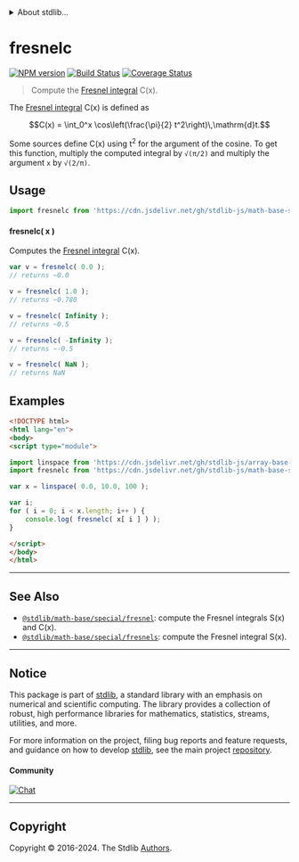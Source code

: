 <!--

@license Apache-2.0

Copyright (c) 2018 The Stdlib Authors.

Licensed under the Apache License, Version 2.0 (the "License");
you may not use this file except in compliance with the License.
You may obtain a copy of the License at

   http://www.apache.org/licenses/LICENSE-2.0

Unless required by applicable law or agreed to in writing, software
distributed under the License is distributed on an "AS IS" BASIS,
WITHOUT WARRANTIES OR CONDITIONS OF ANY KIND, either express or implied.
See the License for the specific language governing permissions and
limitations under the License.

-->


<details>
  <summary>
    About stdlib...
  </summary>
  <p>We believe in a future in which the web is a preferred environment for numerical computation. To help realize this future, we've built stdlib. stdlib is a standard library, with an emphasis on numerical and scientific computation, written in JavaScript (and C) for execution in browsers and in Node.js.</p>
  <p>The library is fully decomposable, being architected in such a way that you can swap out and mix and match APIs and functionality to cater to your exact preferences and use cases.</p>
  <p>When you use stdlib, you can be absolutely certain that you are using the most thorough, rigorous, well-written, studied, documented, tested, measured, and high-quality code out there.</p>
  <p>To join us in bringing numerical computing to the web, get started by checking us out on <a href="https://github.com/stdlib-js/stdlib">GitHub</a>, and please consider <a href="https://opencollective.com/stdlib">financially supporting stdlib</a>. We greatly appreciate your continued support!</p>
</details>

# fresnelc

[![NPM version][npm-image]][npm-url] [![Build Status][test-image]][test-url] [![Coverage Status][coverage-image]][coverage-url] <!-- [![dependencies][dependencies-image]][dependencies-url] -->

> Compute the [Fresnel integral][fresnel-integral] C(x).

<section class="intro">

The [Fresnel integral][fresnel-integral] C(x) is defined as

<!-- <equation class="equation" label="eq:fresnel_integral" align="center" raw="C(x) = \int_0^x \cos\left(\frac{\pi}{2} t^2\right)\,\mathrm{d}t." alt="Fresnel integral C(x)"> -->

```math
C(x) = \int_0^x \cos\left(\frac{\pi}{2} t^2\right)\,\mathrm{d}t.
```

<!-- <div class="equation" align="center" data-raw-text="C(x) = \int_0^x \cos\left(\frac{\pi}{2} t^2\right)\,\mathrm{d}t." data-equation="eq:fresnel_integral">
    <img src="https://cdn.jsdelivr.net/gh/stdlib-js/stdlib@591cf9d5c3a0cd3c1ceec961e5c49d73a68374cb/lib/node_modules/@stdlib/math/base/special/fresnelc/docs/img/equation_fresnel_integral.svg" alt="Fresnel integral C(x)">
    <br>
</div> -->

<!-- </equation> -->

Some sources define C(x) using t<sup>2</sup> for the argument of the cosine. To get this function, multiply the computed integral by `√(π/2)` and multiply the argument `x` by `√(2/π)`.

</section>

<!-- /.intro -->



<section class="usage">

## Usage

```javascript
import fresnelc from 'https://cdn.jsdelivr.net/gh/stdlib-js/math-base-special-fresnelc@esm/index.mjs';
```

#### fresnelc( x )

Computes the [Fresnel integral][fresnel-integral] C(x).

```javascript
var v = fresnelc( 0.0 );
// returns ~0.0

v = fresnelc( 1.0 );
// returns ~0.780

v = fresnelc( Infinity );
// returns ~0.5

v = fresnelc( -Infinity );
// returns ~-0.5

v = fresnelc( NaN );
// returns NaN
```

</section>

<!-- /.usage -->

<section class="examples">

## Examples

<!-- eslint no-undef: "error" -->

```html
<!DOCTYPE html>
<html lang="en">
<body>
<script type="module">

import linspace from 'https://cdn.jsdelivr.net/gh/stdlib-js/array-base-linspace@esm/index.mjs';
import fresnelc from 'https://cdn.jsdelivr.net/gh/stdlib-js/math-base-special-fresnelc@esm/index.mjs';

var x = linspace( 0.0, 10.0, 100 );

var i;
for ( i = 0; i < x.length; i++ ) {
    console.log( fresnelc( x[ i ] ) );
}

</script>
</body>
</html>
```

</section>

<!-- /.examples -->

<!-- C interface documentation. -->



<!-- Section for related `stdlib` packages. Do not manually edit this section, as it is automatically populated. -->

<section class="related">

* * *

## See Also

-   <span class="package-name">[`@stdlib/math-base/special/fresnel`][@stdlib/math/base/special/fresnel]</span><span class="delimiter">: </span><span class="description">compute the Fresnel integrals S(x) and C(x).</span>
-   <span class="package-name">[`@stdlib/math-base/special/fresnels`][@stdlib/math/base/special/fresnels]</span><span class="delimiter">: </span><span class="description">compute the Fresnel integral S(x).</span>

</section>

<!-- /.related -->

<!-- Section for all links. Make sure to keep an empty line after the `section` element and another before the `/section` close. -->


<section class="main-repo" >

* * *

## Notice

This package is part of [stdlib][stdlib], a standard library with an emphasis on numerical and scientific computing. The library provides a collection of robust, high performance libraries for mathematics, statistics, streams, utilities, and more.

For more information on the project, filing bug reports and feature requests, and guidance on how to develop [stdlib][stdlib], see the main project [repository][stdlib].

#### Community

[![Chat][chat-image]][chat-url]

---

## Copyright

Copyright &copy; 2016-2024. The Stdlib [Authors][stdlib-authors].

</section>

<!-- /.stdlib -->

<!-- Section for all links. Make sure to keep an empty line after the `section` element and another before the `/section` close. -->

<section class="links">

[npm-image]: http://img.shields.io/npm/v/@stdlib/math-base-special-fresnelc.svg
[npm-url]: https://npmjs.org/package/@stdlib/math-base-special-fresnelc

[test-image]: https://github.com/stdlib-js/math-base-special-fresnelc/actions/workflows/test.yml/badge.svg?branch=v0.3.0
[test-url]: https://github.com/stdlib-js/math-base-special-fresnelc/actions/workflows/test.yml?query=branch:v0.3.0

[coverage-image]: https://img.shields.io/codecov/c/github/stdlib-js/math-base-special-fresnelc/main.svg
[coverage-url]: https://codecov.io/github/stdlib-js/math-base-special-fresnelc?branch=main

<!--

[dependencies-image]: https://img.shields.io/david/stdlib-js/math-base-special-fresnelc.svg
[dependencies-url]: https://david-dm.org/stdlib-js/math-base-special-fresnelc/main

-->

[chat-image]: https://img.shields.io/gitter/room/stdlib-js/stdlib.svg
[chat-url]: https://app.gitter.im/#/room/#stdlib-js_stdlib:gitter.im

[stdlib]: https://github.com/stdlib-js/stdlib

[stdlib-authors]: https://github.com/stdlib-js/stdlib/graphs/contributors

[umd]: https://github.com/umdjs/umd
[es-module]: https://developer.mozilla.org/en-US/docs/Web/JavaScript/Guide/Modules

[deno-url]: https://github.com/stdlib-js/math-base-special-fresnelc/tree/deno
[deno-readme]: https://github.com/stdlib-js/math-base-special-fresnelc/blob/deno/README.md
[umd-url]: https://github.com/stdlib-js/math-base-special-fresnelc/tree/umd
[umd-readme]: https://github.com/stdlib-js/math-base-special-fresnelc/blob/umd/README.md
[esm-url]: https://github.com/stdlib-js/math-base-special-fresnelc/tree/esm
[esm-readme]: https://github.com/stdlib-js/math-base-special-fresnelc/blob/esm/README.md
[branches-url]: https://github.com/stdlib-js/math-base-special-fresnelc/blob/main/branches.md

[fresnel-integral]: https://en.wikipedia.org/wiki/Fresnel_integral

<!-- <related-links> -->

[@stdlib/math/base/special/fresnel]: https://github.com/stdlib-js/math-base-special-fresnel/tree/esm

[@stdlib/math/base/special/fresnels]: https://github.com/stdlib-js/math-base-special-fresnels/tree/esm

<!-- </related-links> -->

</section>

<!-- /.links -->
